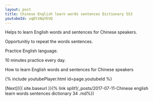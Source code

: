 ```yaml
---
layout: post
title: Chinese English learn words sentences Dictionary 553 
youtubeId: uqDYzNqYEVQ
---
```

 
 
Helps to learn English words and sentences for Chinese speakers.

Opportunitiy to repeat the words sentences. 

Practice English language. 
 
10 minutes practice every day. 
 
How to learn English words and sentences for Chinese speakers 
 
{% include youtubePlayer.html id=page.youtubeId %}
 
 
[Next]({{ site.baseurl }}{% link  split1/_posts/2017-07-11-Chinese english learn words sentences dictionary 34 .md%})
 
